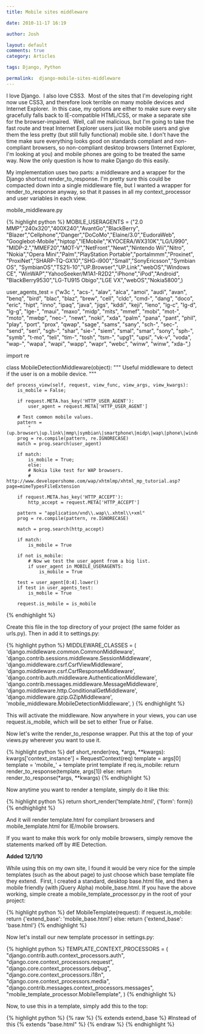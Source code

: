 ```yaml
---
title: Mobile sites middleware

date: 2010-11-17 16:19

author: Josh

layout: default
comments: true
category: Articles

tags: Django, Python

permalink:  django-mobile-sites-middleware
---
```

I love Django.  I also love CSS3.  Most of the sites that I'm developing
right now use CSS3, and therefore look terrible on many mobile devices
and Internet Explorer.  In this case, my options are either to make sure
every site gracefully falls back to IE-compatible HTML/CSS, or make a
separate site for the browser-impaired.  Well, call me malicious, but
I'm going to take the fast route and treat Internet Explorer users just
like mobile users and give them the less pretty (but still fully
functional) mobile site. I don't have the time make sure everything
looks good on standards compliant and non-compliant browsers, so
non-compliant desktop browsers (Internet Explorer, I'm looking at you)
and mobile phones are going to be treated the same way. Now the only
question is how to make Django do this easily.
<!--more-->
My implementation uses two parts: a middleware and a wrapper for the
Django shortcut render_to_response. I'm pretty sure this could be
compacted down into a single middleware file, but I wanted a wrapper for
render_to_response anyway, so that it passes in all my
context_processor and user variables in each view.

mobile_middleware.py

{% highlight python %}
MOBILE_USERAGENTS = ("2.0
MMP","240x320","400X240","AvantGo","BlackBerry",
"Blazer","Cellphone","Danger","DoCoMo","Elaine/3.0","EudoraWeb",
"Googlebot-Mobile","hiptop","IEMobile","KYOCERA/WX310K","LG/U990",
"MIDP-2.","MMEF20","MOT-V","NetFront","Newt","Nintendo Wii","Nitro",
"Nokia","Opera Mini","Palm","PlayStation Portable","portalmmm","Proxinet",
"ProxiNet","SHARP-TQ-GX10","SHG-i900","Small","SonyEricsson","Symbian OS",
"SymbianOS","TS21i-10","UP.Browser","UP.Link","webOS","Windows CE",
"WinWAP","YahooSeeker/M1A1-R2D2","iPhone","iPod","Android",
"BlackBerry9530","LG-TU915 Obigo","LGE VX","webOS","Nokia5800",)

user_agents_test = ("w3c ", "acs-", "alav", "alca", "amoi", "audi",
"avan", "benq", "bird", "blac", "blaz", "brew",
"cell", "cldc", "cmd-", "dang", "doco", "eric",
"hipt", "inno", "ipaq", "java", "jigs", "kddi",
"keji", "leno", "lg-c", "lg-d", "lg-g", "lge-",
"maui", "maxo", "midp", "mits", "mmef", "mobi",
"mot-", "moto", "mwbp", "nec-", "newt", "noki",
"xda", "palm", "pana", "pant", "phil", "play",
"port", "prox", "qwap", "sage", "sams", "sany",
"sch-", "sec-", "send", "seri", "sgh-", "shar",
"sie-", "siem", "smal", "smar", "sony", "sph-",
"symb", "t-mo", "teli", "tim-", "tosh", "tsm-",
"upg1", "upsi", "vk-v", "voda", "wap-", "wapa",
"wapi", "wapp", "wapr", "webc", "winw", "winw",
"xda-",)

import re

class MobileDetectionMiddleware(object):
    """
    Useful middleware to detect if the user is
    on a mobile device.
    """

    def process_view(self, request, view_func, view_args, view_kwargs):
        is_mobile = False;

        if request.META.has_key('HTTP_USER_AGENT'):
            user_agent = request.META['HTTP_USER_AGENT']

        # Test common mobile values.
        pattern =
            "(up.browser\|up.link\|mmp\|symbian\|smartphone\|midp\|wap\|phone\|windowsce\|pda\|mobile\|mini\|palm\|netfront)"
        prog = re.compile(pattern, re.IGNORECASE)
        match = prog.search(user_agent)

        if match:
            is_mobile = True;
            else:
            # Nokia like test for WAP browsers.
            # http://www.developershome.com/wap/xhtmlmp/xhtml_mp_tutorial.asp?page=mimeTypesFileExtension

        if request.META.has_key('HTTP_ACCEPT'):
            http_accept = request.META['HTTP_ACCEPT']

        pattern = "application/vnd\\.wap\\.xhtml\\+xml"
        prog = re.compile(pattern, re.IGNORECASE)

        match = prog.search(http_accept)

        if match:
            is_mobile = True

        if not is_mobile:
            # Now we test the user_agent from a big list.
            if user_agent in MOBILE_USERAGENTS:
                is_mobile = True

        test = user_agent[0:4].lower()
        if test in user_agents_test:
            is_mobile = True

        request.is_mobile = is_mobile
{% endhighlight %}

Create this file in the top directory of your project (the same folder
as urls.py). Then in add it to settings.py:

{% highlight python %}
MIDDLEWARE_CLASSES = (
'django.middleware.common.CommonMiddleware',
'django.contrib.sessions.middleware.SessionMiddleware',
'django.middleware.csrf.CsrfViewMiddleware',
'django.middleware.csrf.CsrfResponseMiddleware',
'django.contrib.auth.middleware.AuthenticationMiddleware',
'django.contrib.messages.middleware.MessageMiddleware',
'django.middleware.http.ConditionalGetMiddleware',
'django.middleware.gzip.GZipMiddleware',
'mobile_middleware.MobileDetectionMiddleware',
)
{% endhighlight %}

This will activate the middleware. Now anywhere in your views, you can
use request.is_mobile, which will be set to either True or False.

Now let's write the render_to_response wrapper. Put this at the top of
your views.py wherever you want to use it.

{% highlight python %}
def short_render(req, \*args, \*\*kwargs):
    kwargs['context_instance'] = RequestContext(req)
    template = args[0]
    template = 'mobile_' + template
    print template
    if req.is_mobile:
        return render_to_response(template, args[1])
    else:
        return render_to_response(\*args, \*\*kwargs)
{% endhighlight %}

Now anytime you want to render a template, simply do it like this:

{% highlight python %}
return short_render('template.html', {'form': form})
{% endhighlight %}

And it will render template.html for compliant browsers and
mobile_template.html for IE/mobile browsers.

If you want to make this work for only mobile browsers, simply remove
the statements marked off by \#IE Detection.

**Added 12/1/10**

While using this on my own site, I found it would be very nice for the
simple templates (such as the about page) to just choose which base
template file they extend.  First, I created a standard, desktop
base.html file, and then a mobile friendly (with jQuery Alpha)
mobile_base.html. If you have the above working, simple create a
mobile_template_processor.py in the root of your project:

{% highlight python %}
def MobileTemplate(request):
    if request.is_mobile:
        return {'extend_base': 'mobile_base.html'}
    else:
        return {'extend_base': 'base.html'}
{% endhighlight %}

Now let's install our new template processor in settings.py:

{% highlight python %}
TEMPLATE_CONTEXT_PROCESSORS = (
"django.contrib.auth.context_processors.auth",
"django.core.context_processors.request",
"django.core.context_processors.debug",
"django.core.context_processors.i18n",
"django.core.context_processors.media",
"django.contrib.messages.context_processors.messages",
"mobile_template_processor.MobileTemplate",
)
{% endhighlight %}

Now, to use this in a template, simply add this to the top:

{% highlight python %}
{% raw %}
{% extends extend_base %}
#Instead of this
{% extends "base.html" %}
{% endraw %}
{% endhighlight %}

